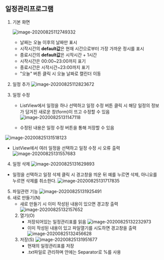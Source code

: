 ## 일정관리프로그램

1. 기본 화면

   ![image-20200825112749332](./ManualImage/image-20200825112749332.png)

   - 날짜는 오늘 이후의 날짜만 표시
   - 시작시간의 **default값**은 현재 시간으로부터 가장 가까운 정시를 표시
   - 종료시간의 **default값**은 시작시간 + 1시간
   - 시작시간은 00:00~23:00까지 표기
   - 종료시간은 시작시간~23:00까지 표기
   - "오늘" 버튼 클릭 시 오늘 날짜로 캘린더 이동

2. 일정 추가
   ![image-20200825112823672](./ManualImage/image-20200825112823672.png)

3. 일정 수정

   * ListView에서 일정을 하나 선택하고 일정 수정 버튼 클릭 시 해당 일정의 정보가 담겨진 새로운 창(form)이 뜨고 수정할 수 있음
     ![image-20200825131147118](./ManualImage/image-20200825131147118.png)

   * 수정된 내용은 일정 수정 버튼을 통해 저장할 수 있음
     

![image-20200825131518123](./ManualImage/image-20200825131518123.png)     
* ListView에서 여러 일정을 선택하고 일정 수정 시 오류 출력
     ![image-20200825131557683](./ManualImage/image-20200825131557683.png)

4. 일정 삭제
   ![image-20200825131629893](./ManualImage/image-20200825131629893.png)
* 일정을 선택하고 일정 삭제 클릭 시 경고창을 띄운 뒤 예를 누르면 삭제, 아니요를 누르면 삭제를 취소한다.
     ![image-20200825131717835](./ManualImage/image-20200825131717835.png)
   
5. 파일관련 기능
   ![image-20200825131925491](./ManualImage/image-20200825131925491.png)
1. 새로 만들기(N)
      * 새로 만들기 시 이미 작성된 내용이 있으면 경고창 출력
        ![image-20200825132157652](./ManualImage/image-20200825132157652.png)
   2. 열기(O)
      * 저장되어있는 일정관리표를 읽음
        ![image-20200825132232973](./ManualImage/image-20200825132232973.png)
      * 이미 작성된 내용이 있고 파일열기를 시도하면 경고창을 출력
        ![image-20200825132456628](./ManualImage/image-20200825132456628.png)
   3. 저장(S)
      ![image-20200825131951677](./ManualImage/image-20200825131951677.png)
      * 현재의 일정관리표를 저장
      * .txt파일로 관리하며 안에는 Separator로 %를 사용